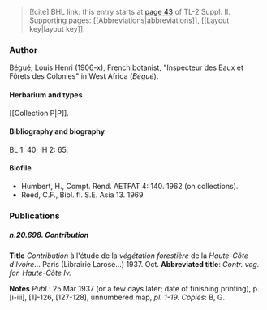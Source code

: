 > [!cite] BHL link: this entry starts at [page 43](https://www.biodiversitylibrary.org/item/103859#page/53/mode/1up) of TL-2 Suppl. II.
> Supporting pages: [[Abbreviations|abbreviations]], [[Layout key|layout key]].

### Author

Bégué, Louis Henri (1906-x), French botanist, "Inspecteur des Eaux et Fôrets des Colonies" in West Africa (*Bégué*).

#### Herbarium and types

[[Collection P|P]].

#### Bibliography and biography

BL 1: 40; IH 2: 65.

#### Biofile

- Humbert, H., Compt. Rend. AETFAT 4: 140. 1962 (on collections).
- Reed, C.F., Bibl. fl. S.E. Asia 13. 1969.

### Publications

##### n.20.698. Contribution

**Title**
*Contribution* à l'étude de la *végétation forestière* de la *Haute-Côte d'Ivoire*... Paris (Librairie Larose...) 1937. Oct.
**Abbreviated title**: *Contr. veg. for. Haute-Côte Iv.*

**Notes**
*Publ*.: 25 Mar 1937 (or a few days later; date of finishing printing), p. \[i-iii\], \[1\]-126, \[127-128\], unnumbered map, *pl. 1-19.* *Copies*: B, G.

